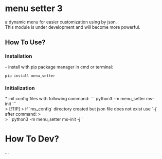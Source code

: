 # menu setter 3
a dynamic menu for easier customization using by json.
<br>
This module is under development and will become more powerful.

<h2>How To Use?</h2>
<h3>Installation</h3>
- install with pip package manager in cmd or terminal:

``` 
pip install menu_setter 
```

<h3>Initialization</h3>
* init config files with following command:
```
python3 -m menu_setter ms-init
```
<br>
> [!TIP]
> if `ms_config` directory created but json file does not exist use `-j` after command:
> <br>
> ` python3 -m menu_setter ms-init -j `

# How To Dev?
...
